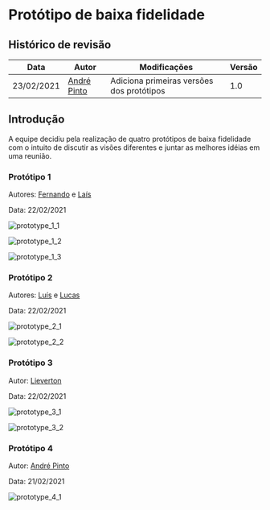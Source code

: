 # Protótipo de baixa fidelidade


## Histórico de revisão

| Data       | Autor                                        | Modificações                      | Versão |
| ---------- | -------------------------------------------- | --------------------------------- | ------ |
| 23/02/2021 | [André Pinto](https://github.com/andrelucax) | Adiciona primeiras versões dos protótipos | 1.0    |

## Introdução

A equipe decidiu pela realização de quatro protótipos de baixa fidelidade com o intuito de discutir as visões diferentes e juntar as melhores idéias em uma reunião.

### Protótipo 1

Autores: [Fernando](https://github.com/SFernandoS) e [Laís](https://github.com/laispa)

Data: 22/02/2021

![prototype_1_1](../assets/img/prototype/low/prototype_1_1.png)

![prototype_1_2](../assets/img/prototype/low/prototype_1_2.png)

![prototype_1_3](../assets/img/prototype/low/prototype_1_3.png)

### Protótipo 2 

Autores: [Luís](https://github.com/luisgaboardi) e [Lucas](https://github.com/nickby2)

Data: 22/02/2021

![prototype_2_1](../assets/img/prototype/low/prototype_2_1.png)

![prototype_2_2](../assets/img/prototype/low/prototype_2_2.png)

### Protótipo 3

Autor: [Lieverton](https://lievertom.github.io/)

Data: 22/02/2021

![prototype_3_1](../assets/img/prototype/low/prototype_3_1.jpg)

![prototype_3_2](../assets/img/prototype/low/prototype_3_2.jpg)

### Protótipo 4

Autor: [André Pinto](https://github.com/andrelucax)

Data: 21/02/2021

![prototype_4_1](../assets/img/prototype/low/prototype_4_1.png)
